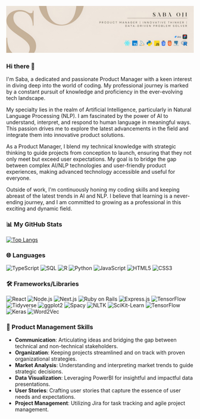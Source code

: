 ![Saba Oji Banner](https://github.com/SabaO7/SabaO7/blob/main/banner.jpeg?raw=true)

### Hi there 👋


I'm Saba, a dedicated and passionate Product Manager with a keen interest in diving deep into the world of coding. My professional journey is marked by a constant pursuit of knowledge and proficiency in the ever-evolving tech landscape.

My specialty lies in the realm of Artificial Intelligence, particularly in Natural Language Processing (NLP). I am fascinated by the power of AI to understand, interpret, and respond to human language in meaningful ways. This passion drives me to explore the latest advancements in the field and integrate them into innovative product solutions.

As a Product Manager, I blend my technical knowledge with strategic thinking to guide projects from conception to launch, ensuring that they not only meet but exceed user expectations. My goal is to bridge the gap between complex AI/NLP technologies and user-friendly product experiences, making advanced technology accessible and useful for everyone.

Outside of work, I'm continuously honing my coding skills and keeping abreast of the latest trends in AI and NLP. I believe that learning is a never-ending journey, and I am committed to growing as a professional in this exciting and dynamic field.


### 📊 My GitHub Stats

[![Top Langs](https://github-readme-stats.vercel.app/api/top-langs/?username=SabaO7&layout=compact&theme=vue)](https://github.com/anuraghazra/github-readme-stats)


### 🌐 Languages

![TypeScript](https://img.shields.io/badge/-TypeScript-007ACC?style=flat-square&logo=typescript&logoColor=white)
![SQL](https://img.shields.io/badge/-SQL-336791?style=flat-square&logo=MySQL&logoColor=white)
![R](https://img.shields.io/badge/-R-276DC3?style=flat-square&logo=r&logoColor=white)
![Python](https://img.shields.io/badge/-Python-3776AB?style=flat-square&logo=Python&logoColor=white)
![JavaScript](https://img.shields.io/badge/-JavaScript-F7DF1E?style=flat-square&logo=javascript&logoColor=black)
![HTML5](https://img.shields.io/badge/-HTML5-E34F26?style=flat-square&logo=html5&logoColor=white)
![CSS3](https://img.shields.io/badge/-CSS3-1572B6?style=flat-square&logo=css3&logoColor=white)

### 🛠️ Frameworks/Libraries

![React](https://img.shields.io/badge/-React-61DAFB?style=flat-square&logo=react&logoColor=black)
![Node.js](https://img.shields.io/badge/-Node.js-339933?style=flat-square&logo=Node.js&logoColor=white)
![Next.js](https://img.shields.io/badge/-Next.js-000000?style=flat-square&logo=Next.js&logoColor=white)
![Ruby on Rails](https://img.shields.io/badge/-Ruby%20on%20Rails-CC0000?style=flat-square&logo=ruby-on-rails&logoColor=white)
![Express.js](https://img.shields.io/badge/-Express.js-000000?style=flat-square&logo=express&logoColor=white)
![TensorFlow](https://img.shields.io/badge/-TensorFlow-FF6F00?style=flat-square&logo=TensorFlow&logoColor=white)
![Tidyverse](https://img.shields.io/badge/-Tidyverse-306998?style=flat-square&logo=R&logoColor=white)
![ggplot2](https://img.shields.io/badge/-ggplot2-339933?style=flat-square&logo=R&logoColor=white)
![Spacy](https://img.shields.io/badge/-Spacy-09A3D5?style=flat-square&logo=Spacy&logoColor=white)
![NLTK](https://img.shields.io/badge/-NLTK-0653B0?style=flat-square&logo=NLTK&logoColor=white)
![SciKit-Learn](https://img.shields.io/badge/-Scikit--Learn-F7931E?style=flat-square&logo=scikit-learn&logoColor=white)
![TensorFlow](https://img.shields.io/badge/-TensorFlow-FF6F00?style=flat-square&logo=TensorFlow&logoColor=white)
![Keras](https://img.shields.io/badge/-Keras-D00000?style=flat-square&logo=Keras&logoColor=white)
![Word2Vec](https://img.shields.io/badge/-Word2Vec-0F9D58?style=flat-square&logo=Word2Vec&logoColor=white)

### 💼 Product Management Skills

- **Communication**: Articulating ideas and bridging the gap between technical and non-technical stakeholders.
- **Organization**: Keeping projects streamlined and on track with proven organizational strategies.
- **Market Analysis**: Understanding and interpreting market trends to guide strategic decisions.
- **Data Visualization**: Leveraging PowerBI for insightful and impactful data presentations.
- **User Stories**: Crafting user stories that capture the essence of user needs and expectations.
- **Project Management**: Utilizing Jira for task tracking and agile project management.
